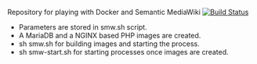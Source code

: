 Repository for playing with Docker and Semantic MediaWiki  [![Build Status](https://travis-ci.org/toniher/docker-SemanticMediaWiki.svg?branch=master)](https://travis-ci.org/toniher/docker-SemanticMediaWiki)

* Parameters are stored in smw.sh script.
* A MariaDB and a NGINX based PHP images are created.
* sh smw.sh for building images and starting the process.
* sh smw-start.sh for starting processes once images are created.

